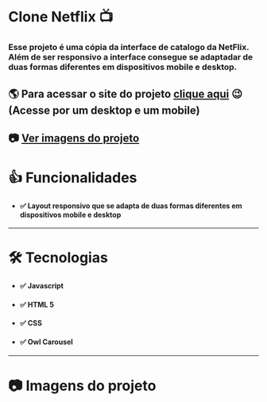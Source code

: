# Clone Netflix 📺
### Esse projeto é uma cópia da interface de catalogo da NetFlix. Além de ser responsivo a interface consegue se adaptadar de duas formas diferentes em dispositivos mobile e desktop.

## 🌎 Para acessar o site do projeto [clique aqui](https://arthurabreuvieira.github.io/Clone-Netflix/) 😉(Acesse por um desktop e um mobile)

📷 [Ver imagens do projeto](#imagens-do-projeto)
------------------
# 👍 Funcionalidades
* #### ✅ Layout responsivo que se adapta de duas formas diferentes em dispositivos mobile e desktop
------------------
# 🛠️ Tecnologias
* #### ✅ Javascript
* #### ✅ HTML 5
* #### ✅ CSS
* #### ✅ Owl Carousel
------------------
# 📷 Imagens do projeto
